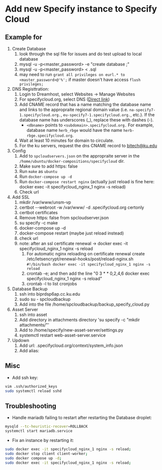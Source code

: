 # Add new Specify instance to Specify Cloud

## Example for <dbname>

1. Create Database
	1. look through the sql file for issues and do test upload to local database
	2. mysql -u<master> -p<master_password> -e "create database <dbname>;"
	3. mysql -u<master> -p<master_password> <dbname> < <dbname>.sql
	4. may need to run `grant all privileges on eurl.* to <master_password>@'%';` if 
       master doesn't have access `flush privileges;`
2. DNS Registtration:
	1. Login to Dreamhost, select Websites -> Manage Websites
	2. For specifycloud.org, select DNS ([Direct link](https://panel.dreamhost.com/index.cgi?tree=domain.dashboard#/site/specifycloud.org/dns))
	3. Add CNAME record that has a name matching the database name and links to the appropraite regional domain value (i.e. `na-specify7-1.specifycloud.org.`, `eu-specify7-1.specifycloud.org.`, etc.). If the database name has underscores (_), replace these with dashes (-).
		- `<dbname>` points to `<subdomain>.specifycloud.org.`
		   For example, database name `herb_rbge` would have the name `herb-rbge.specifycloud.org`.
	4. Wait at least 10 minutes for domain to circulate.
	5. For the ku servers, request the dns CNAME record to bitech@ku.edu
3. Config
	1. Add to `spcloudservers.json` on the appropraite server in the `/home/ubuntu/docker-compositions/specifycloud` dir.
	2. Make sure to add https: false
	3. Run `make` as `ubuntu`
	4. Run `docker-compose up -d`
	5. Run `docker-compose restart nginx` (actually just reload is fine here: docker exec -it specifycloud_nginx_1 nginx -s reload)
	6. Check url
4. Add SSL
	1. mkdir /var/www/unsm-vp
	2. certbot --webroot -w /var/www/<dbname> -d <dbname>.specifycloud.org certonly
	3. certbot certificates
	4. Remove https: false from spcloudserver.json
	5. su specify -c make
	6. docker-compose up -d
	7. docker-compose restart  (maybe just reload instead)
	8. check url
	9. note: after an ssl certificate renewal -> docker exec -it specifycloud_nginx_1 nginx -s reload
		1. For automatic nginx reloading on certificate renewal create /etc/letsencrypt/renewal-hooks/post/reload-nginx.sh `#!/bin/bash docker exec -it specifycloud_nginx_1 nginx -s reload`
		2. crontab -e; and then add the line "0 3 * * 0,2,4,6 docker exec specifycloud_nginx_1 nginx -s reload"
		3. crontab -l to list cronjobs
5. Database Backup
	1. ssh into biprdsp6ap.cc.ku.edu
	2. sudo su - spcloudbackup
	3. Add <dbname> into the file /home/spcloudbackup/backup_specify_cloud.py
6. Asset Server
	1. ssh into asset
	2. Add <dbname> directory in attachments directory 'su specify -c "mkdir attachments/<dbname>"' 
	3. Add <dbname> to /home/specify/new-asset-server/settings.py
	4. systemctl restart web-asset-server.service
7. Updown
	1. Add url: <dbname>.specifycloud.org/context/system_info.json
	2. Add alias: <dbname>

## Misc

* Add ssh key:

```bash
vim .ssh/authorized_keys
sudo systemctl reload sshd
```

## Troubleshooting 

* Handle mariadb failing to restart after restarting the Database droplet:

```bash
mysqld --tc-heuristic-recover=ROLLBACK
systemctl start mariadb.service
```

* Fix an instance by restarting it:

```bash
sudo docker exec -it specifycloud_nginx_1 nginx -s reload;
sudo docker stop client client-worker;
sudo docker compose up -d;
sudo docker exec -it specifycloud_nginx_1 nginx -s reload;
```

